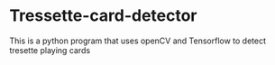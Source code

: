 # Tressette-card-detector
This is a python program that uses openCV and Tensorflow to detect tresette playing cards
